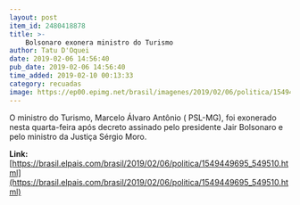 ```yaml
---
layout: post
item_id: 2480418878
title: >-
    Bolsonaro exonera ministro do Turismo
author: Tatu D'Oquei
date: 2019-02-06 14:56:40
pub_date: 2019-02-06 14:56:40
time_added: 2019-02-10 00:13:33
category: recuadas
image: https://ep00.epimg.net/brasil/imagenes/2019/02/06/politica/1549449695_549510_1549452139_rrss_normal.jpg
---
```


O ministro do Turismo, Marcelo Álvaro Antônio ( PSL-MG), foi exonerado nesta quarta-feira após decreto assinado pelo presidente Jair Bolsonaro e pelo ministro da Justiça Sérgio Moro.

**Link:** [https://brasil.elpais.com/brasil/2019/02/06/politica/1549449695_549510.html](https://brasil.elpais.com/brasil/2019/02/06/politica/1549449695_549510.html)

